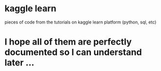 # kaggle learn

pieces of code from the tutorials on kaggle learn platform (python, sql, etc)

# I hope all of them are perfectly documented so I can understand later ... 
